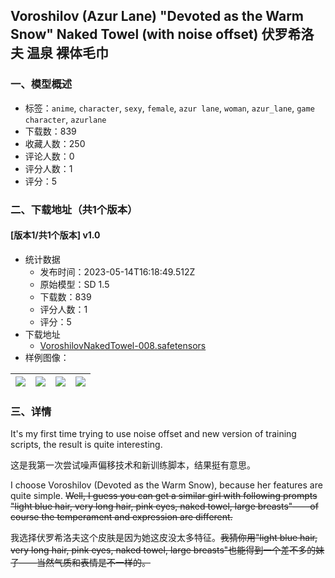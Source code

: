 ## Voroshilov (Azur Lane) "Devoted as the Warm Snow" Naked Towel (with noise offset) 伏罗希洛夫 温泉 裸体毛巾
### 一、模型概述

- 标签：`anime`, `character`, `sexy`, `female`, `azur lane`, `woman`, `azur_lane`, `game character`, `azurlane`
- 下载数：839
- 收藏人数：250
- 评论人数：0
- 评分人数：1
- 评分：5

### 二、下载地址（共1个版本）

#### [版本1/共1个版本] v1.0

- 统计数据
  - 发布时间：2023-05-14T16:18:49.512Z
  - 原始模型：SD 1.5
  - 下载数：839
  - 评分人数：1
  - 评分：5
- 下载地址
  - [VoroshilovNakedTowel-008.safetensors](https://civitai.com/api/download/models/70651)
- 样例图像：

| <img src="https://image.civitai.com/xG1nkqKTMzGDvpLrqFT7WA/e10d368e-d0fc-4800-9154-47362e313717/width=450/788913.jpeg" /> | <img src="https://image.civitai.com/xG1nkqKTMzGDvpLrqFT7WA/1acb749a-6a61-42ee-b398-de405abefbdd/width=450/788911.jpeg" /> | <img src="https://image.civitai.com/xG1nkqKTMzGDvpLrqFT7WA/9aa8a4ce-bfd2-41c3-b35d-f11fab376a47/width=450/788912.jpeg" /> | <img src="https://image.civitai.com/xG1nkqKTMzGDvpLrqFT7WA/61f1cad3-f3b7-4046-a63f-d6515ebd2cc6/width=450/788910.jpeg" /> |
| ---- | ---- | ---- | ---- |


### 三、详情
<p>It's my first time trying to use noise offset and new version of training scripts, the result is quite interesting.</p><p>这是我第一次尝试噪声偏移技术和新训练脚本，结果挺有意思。</p><p>I choose Voroshilov (Devoted as the Warm Snow), because her features are quite simple. <s>Well, I guess you can get a similar girl with following prompts "light blue hair, very long hair, pink eyes, naked towel, large breasts"——of course the temperament and expression are different.</s></p><p>我选择伏罗希洛夫这个皮肤是因为她这皮没太多特征。<s>我猜你用"light blue hair, very long hair, pink eyes, naked towel, large breasts"也能得到一个差不多的妹子——当然气质和表情是不一样的。</s></p>